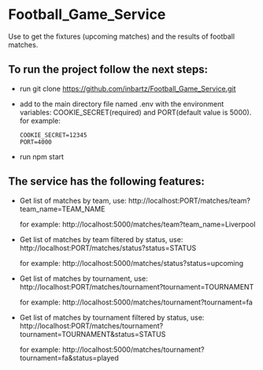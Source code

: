 # Football_Game_Service
Use to get the fixtures (upcoming matches) and the results of football matches.

## To run the project follow the next steps:
- run git clone https://github.com/inbartz/Football_Game_Service.git
- add to the main directory file named .env with the environment variables: COOKIE_SECRET(required) and PORT(default value is 5000).
  for example:
  
      COOKIE_SECRET=12345
      PORT=4000   
- run npm start 


## The service has the following features:

- Get list of matches by team, use: http://localhost:PORT/matches/team?team_name=TEAM_NAME
  
  for example: http://localhost:5000/matches/team?team_name=Liverpool
- Get list of matches by team filtered by status, use: http://localhost:PORT/matches/status?status=STATUS 

  for example: http://localhost:5000/matches/status?status=upcoming
- Get list of matches by tournament, use: http://localhost:PORT/matches/tournament?tournament=TOURNAMENT

  for example: http://localhost:5000/matches/tournament?tournament=fa
- Get list of matches by tournament filtered by status, use: http://localhost:PORT/matches/tournament?tournament=TOURNAMENT&status=STATUS
 
  for example: http://localhost:5000/matches/tournament?tournament=fa&status=played

